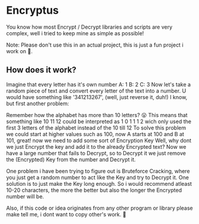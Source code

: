 # Encryptus

You know how most Encrypt / Decrypt libraries and scripts are very complex, well i tried to keep mine as simple as possible!

Note: Please don't use this in an actual project, this is just a fun project i work on 🙂.

## How does it work?

Imagine that every letter has it's own number
	A: 1
	B: 2
	C: 3
Now let's take a random piece of text and convert every letter of the text into a number.
U would have something like '341213267', (well, just reverse it, duh!) I know, but first another problem:

Remember how the alphabet has more than 10 letters? 😮
This means that something like 10 11 12 could be interpreted as 1 0 1 1 1 2 wich only used the first 3 letters of the alphabet instead of the 10 till 12
To solve this problem we could start at higher values such as 100, now A starts at 100 and B at 101, great! now we need to add some sort of Encryption Key
Well, why dont we just Encrypt the key and add it to the already Encrypted text? Now we have a large number that fails to Decrypt, so to Decrypt it we just remove the (Encrypted) Key from the number and Decrypt it.

One problem i have been trying to figure out is Bruteforce Cracking, where you just get a random number to act like the Key and try to Decrypt it. One solution is to just make the Key long enough.
So i would recommend atleast 10-20 characters, the more the better but also the longer the Encrypted number will be.

Also, if this code or idea originates from any other program or library please make tell me, i dont want to copy other's work. 🫤
